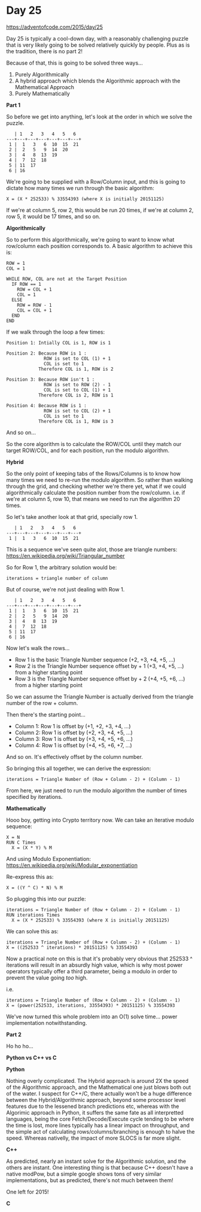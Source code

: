 # Day 25

https://adventofcode.com/2015/day/25

Day 25 is typically a cool-down day, with a reasonably challenging puzzle that is very likely going to be solved relatively quickly by people.  Plus as is the tradition, there is no part 2!

Because of that, this is going to be solved three ways...

1. Purely Algorithmically
2. A hybrid approach which blends the Algorithmic approach with the Mathematical Approach
3. Purely Mathematically

**Part 1**

So before we get into anything, let's look at the order in which we solve the puzzle.

       | 1   2   3   4   5   6  
    ---+---+---+---+---+---+---+
     1 |  1   3   6  10  15  21
     2 |  2   5   9  14  20
     3 |  4   8  13  19
     4 |  7  12  18
     5 | 11  17
     6 | 16

We're going to be supplied with a Row/Column input, and this is going to dictate how many times we run through the basic algorithm:

    X = (X * 252533) % 33554393 (where X is initially 20151125)

If we're at column 5, row 2, this would be run 20 times, if we're at column 2, row 5, it would be 17 times, and so on.

**Algorithmically**

So to perform this algorithmically, we're going to want to know what row/column each position corresponds to.  A basic algorithm to achieve this is:

    ROW = 1
    COL = 1

    WHILE ROW, COL are not at the Target Position
      IF ROW == 1
        ROW = COL + 1
        COL = 1
      ELSE
        ROW = ROW - 1
        COL = COL + 1
      END
    END

If we walk through the loop a few times:

    Position 1: Intially COL is 1, ROW is 1

    Position 2: Because ROW is 1 :
                  ROW is set to COL (1) + 1
                  COL is set to 1
                Therefore COL is 1, ROW is 2

    Position 3: Because ROW isn't 1 :
                  ROW is set to ROW (2) - 1
                  COL is set to COL (1) + 1
                Therefore COL is 2, ROW is 1

    Position 4: Because ROW is 1 :
                  ROW is set to COL (2) + 1
                  COL is set to 1
                Therefore COL is 1, ROW is 3

And so on... 

So the core algorithm is to calculate the ROW/COL until they match our target ROW/COL, and for each position, run the modulo algorithm.

**Hybrid**

So the only point of keeping tabs of the Rows/Columns is to know how many times we need to re-run the modulo algorithm.  So rather than walking through the grid, and checking whether we're there yet, what if we could algorithmically calculate the position number from the row/column.  i.e. if we're at column 5, row 10, that means we need to run the algorithm 20 times.

So let's take another look at that grid, specially row 1.

       | 1   2   3   4   5   6  
    ---+---+---+---+---+---+---+
     1 |  1   3   6  10  15  21

This is a sequence we've seen quite alot, those are triangle numbers: https://en.wikipedia.org/wiki/Triangular_number

So for Row 1, the arbitrary solution would be:

    iterations = triangle number of column

But of course, we're not just dealing with Row 1.

       | 1   2   3   4   5   6  
    ---+---+---+---+---+---+---+
     1 |  1   3   6  10  15  21
     2 |  2   5   9  14  20
     3 |  4   8  13  19
     4 |  7  12  18
     5 | 11  17
     6 | 16

Now let's walk the rows...

- Row 1 is the basic Triangle Number sequence (+2, +3, +4, +5, ...)
- Row 2 is the Triangle Number sequence offset by + 1 (+3, +4, +5, ...) from a higher starting point
- Row 3 is the Triangle Number sequence offset by + 2 (+4, +5, +6, ...) from a higher starting point

So we can assume the Triangle Number is actually derived from the triangle number of the row + column.

Then there's the starting point...

- Column 1: Row 1 is offset by (+1, +2, +3, +4, ...)
- Column 2: Row 1 is offset by (+2, +3, +4, +5, ...)
- Column 3: Row 1 is offset by (+3, +4, +5, +6, ...)
- Column 4: Row 1 is offset by (+4, +5, +6, +7, ...)

And so on.  It's effectively offset by the column number.

So bringing this all together, we can derive the expression:

    iterations = Triangle Number of (Row + Column - 2) + (Column - 1)

From here, we just need to run the modulo algorithm the number of times specified by iterations.

**Mathematically**

Hooo boy, getting into Crypto territory now.  We can take an iterative modulo sequence:

    X = N
    RUN C Times
      X = (X * Y) % M

And using Modulo Exponentiation: https://en.wikipedia.org/wiki/Modular_exponentiation

Re-express this as:

    X = ((Y ^ C) * N) % M
    
So plugging this into our puzzle:

    iterations = Triangle Number of (Row + Column - 2) + (Column - 1)
    RUN iterations Times
      X = (X * 252533) % 33554393 (where X is initially 20151125)

We can solve this as:

    iterations = Triangle Number of (Row + Column - 2) + (Column - 1)
    X = ((252533 ^ iterations) * 20151125) % 33554393

Now a practical note on this is that it's probably very obvious that 252533 ^ iterations will result in an absurdly high value, which is why most power operators typically offer a third parameter, being a modulo in order to prevent the value going *too* high.

i.e.

    iterations = Triangle Number of (Row + Column - 2) + (Column - 1)
    X = (power(252533, iterations, 33554393) * 20151125) % 33554393

We've now turned this whole problem into an O(1) solve time... power implementation notwithstanding.

**Part 2**

Ho ho ho...

**Python vs C++ vs C**

**Python**

Nothing overly complicated.  The Hybrid approach is around 2X the speed of the Algorithmic approach, and the Mathematical one just blows both out of the water.  I suspect for C++/C, there actually won't be a huge difference between the Hybrid/Algorithmic approach, beyond some processor level features due to the lessened branch predictions etc, whereas with the Algorimic approach in Python, it suffers the same fate as all interpretted languages, being the core Fetch/Decode/Execute cycle tending to be where the time is lost, more lines typically has a linear impact on throughput, and the simple act of calculating rows/columns/branching is enough to halve the speed.  Whereas nativelly, the impact of more SLOCS is far more slight.

**C++**

As predicted, nearly an instant solve for the Algorithmic solution, and the others are instant.  One interesting thing is that because C++ doesn't have a native modPow, but a simple google shows tons of very similar implementations, but as predicted, there's not much between them!

One left for 2015!

**C**
